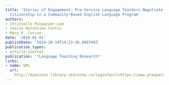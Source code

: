 ```yaml
---
title: 'Stories of Engagement: Pre-Service Language Teachers Negotiate Intercultural
  Citizenship in a Community-Based English Language Program'
authors:
- Christelle Palpacuer-Lee
- Jessie Hutchison Curtis
- Mary E. Curran
date: '2018-01-01'
publishDate: '2024-10-10T14:22:56.868749Z'
publication_types:
- article-journal
publication: '*Language Teaching Research*'
links:
- name: URL
  url: 
    http://myaccess.library.utoronto.ca/login?qurl=https://www.proquest.com/docview/2130850945?accountid=14771&bdid=38382&_bd=TdoWbJXsTo6UrJZHLe4EOHliQbg%3D
---
```

